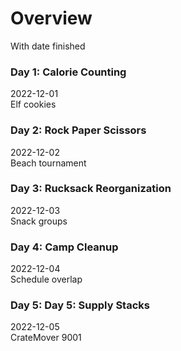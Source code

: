 # Overview
With date finished
### Day 1: Calorie Counting
2022-12-01\
Elf cookies
### Day 2: Rock Paper Scissors
2022-12-02\
Beach tournament
### Day 3: Rucksack Reorganization
2022-12-03\
Snack groups
### Day 4: Camp Cleanup
2022-12-04\
Schedule overlap
### Day 5: Day 5: Supply Stacks
2022-12-05\
CrateMover 9001
